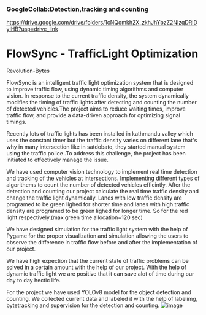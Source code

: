 ### GoogleCollab:Detection,tracking and counting
https://drive.google.com/drive/folders/1cNQomkh2X_zkhJhYbzZ2NIzqDRlDyIHB?usp=drive_link


# FlowSync - TrafficLight Optimization
Revolution-Bytes



FlowSync is an intelligent traffic light optimization system that is designed to improve traffic flow, using  dynamic timing algorithms and computer vision. In response to the current traffic density, the system dynamically modifies the timing of traffic lights after detecting and counting the number of detected vehicles.The project aims to reduce waiting times, improve traffic flow, and provide a data-driven approach for optimizing signal timings.
 
Recently lots of traffic lights has been installed in kathmandu valley which uses the constant timer but the traffic density varies on different lane that's why in many intersection like in satdobato, they started manual system using the traffic police .To address this challenge, the project has been initiated to effectively manage the issue.

We have used computer vision technology to implement real time detection and tracking of the vehicles at intersections.
Implementing different types of algorithems to count the number of detected vehicles efficintly. After the detection and counting our project calculate the real time traffic density and change the traffic light dynamically. Lanes with low traffic density are programed to be green lighed for shorter time and lanes with high traffic density are programed to be green lighed for longer time. So for the red light respectively.(max green time allocation=120 sec)

We have designed simulation for the traffic light system with the help of Pygame for the proper visualization and simulation allowing the users to observe the difference in traffic flow before and after the implementation of our project.


We have high expection that the current state of traffic problems can be solved in a certain amount with the help of our project. With the help of dynamic traffic light we are positive that it can save alot of time during our day to day hectic life.

For the project we have used YOLOv8 model for the object detection and counting. We collected current data and labeled it with the help of labelimg, bytetracking and supervision for the detection and counting. 
![image](https://github.com/kunwaratit/Revolution-Bytes/assets/89177301/2edf26dd-2d3b-4bed-9208-cad9adc93478)


